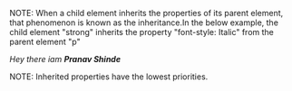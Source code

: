 <!-- Inheritance -->

NOTE: When a child element inherits the properties of its parent element, that phenomenon is known as the inheritance.In the below example, the child element "strong" inherits the property "font-style: Italic" from the parent element "p"

<!DOCTYPE html>
<html lang="en">
<head>
    <meta charset="UTF-8">
    <meta name="viewport" content="width=device-width, initial-scale=1.0">
    <title>Inheritance</title>
    <style>
        .para {
            font-style:italic ;
        }
    </style>
</head>
<body>
    <p class="para">Hey there iam <strong>Pranav Shinde</strong></p>
</body>
</html>

<!--  -->

NOTE: Inherited properties have the lowest priorities.